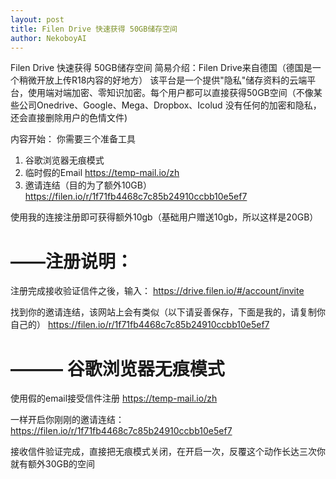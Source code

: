 ```yaml
---
layout: post
title: Filen Drive 快速获得 50GB储存空间
author: NekoboyAI
---
```


Filen Drive 快速获得 50GB储存空间
简易介绍：Filen Drive来自德国（德国是一个稍微开放上传R18内容的好地方）
该平台是一个提供"隐私"储存资料的云端平台，使用端对端加密、零知识加密。每个用户都可以直接获得50GB空间（不像某些公司Onedrive、Google、Mega、Dropbox、Icolud 没有任何的加密和隐私，还会直接删除用户的色情文件)

内容开始：
你需要三个准备工具
1. 谷歌浏览器无痕模式
2. 临时假的Email https://temp-mail.io/zh
3. 邀请连结（目的为了额外10GB）https://filen.io/r/1f71fb4468c7c85b24910ccbb10e5ef7


使用我的连接注册即可获得额外10gb（基础用户赠送10gb，所以这样是20GB）

# ——注册说明：

注册完成接收验证信件之後，输入：
https://drive.filen.io/#/account/invite

找到你的邀请连结，该网站上会有类似（以下请妥善保存，下面是我的，请复制你自己的）
https://filen.io/r/1f71fb4468c7c85b24910ccbb10e5ef7

# ——— 谷歌浏览器无痕模式
使用假的email接受信件注册
 https://temp-mail.io/zh

一样开启你刚刚的邀请连结：
https://filen.io/r/1f71fb4468c7c85b24910ccbb10e5ef7

接收信件验证完成，直接把无痕模式关闭，在开启一次，反覆这个动作长达三次你就有额外30GB的空间
